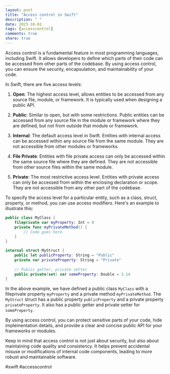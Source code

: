 ```yaml
---
layout: post
title: "Access control in Swift"
description: " "
date: 2023-10-01
tags: [accesscontrol]
comments: true
share: true
---
```


Access control is a fundamental feature in most programming languages, including Swift. It allows developers to define which parts of their code can be accessed from other parts of the codebase. By using access control, you can ensure the security, encapsulation, and maintainability of your code.

In Swift, there are five access levels:

1. **Open**: The highest access level, allows entities to be accessed from any source file, module, or framework. It is typically used when designing a public API.

2. **Public**: Similar to open, but with some restrictions. Public entities can be accessed from any source file in the module or framework where they are defined, but not from outside that module or framework.

3. **Internal**: The default access level in Swift. Entities with internal access can be accessed within any source file from the same module. They are not accessible from other modules or frameworks.

4. **File Private**: Entities with file private access can only be accessed within the same source file where they are defined. They are not accessible from other source files within the same module.

5. **Private**: The most restrictive access level. Entities with private access can only be accessed from within the enclosing declaration or scope. They are not accessible from any other part of the codebase.

To specify the access level for a particular entity, such as a class, struct, property, or method, you can use access modifiers. Here's an example to illustrate this:

```swift
public class MyClass {
    fileprivate var myProperty: Int = 0
    private func myPrivateMethod() {
        // Code goes here
    }
}

internal struct MyStruct {
    public let publicProperty: String = "Public"
    private var privateProperty: String = "Private"
    
    // Public getter, private setter
    public private(set) var someProperty: Double = 3.14
}
```

In the above example, we have defined a public class `MyClass` with a fileprivate property `myProperty` and a private method `myPrivateMethod`. The `MyStruct` struct has a public property `publicProperty` and a private property `privateProperty`. It also has a public getter and private setter for `someProperty`.

By using access control, you can protect sensitive parts of your code, hide implementation details, and provide a clear and concise public API for your frameworks or modules.

Keep in mind that access control is not just about security, but also about maintaining code quality and consistency. It helps prevent accidental misuse or modifications of internal code components, leading to more robust and maintainable software.

#swift #accesscontrol